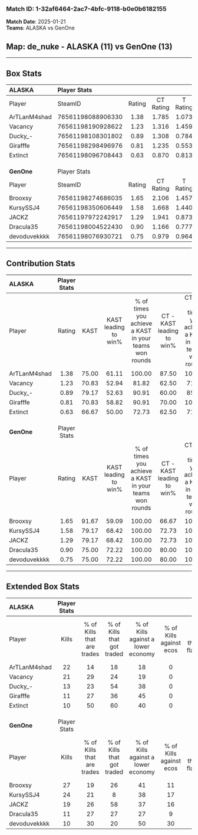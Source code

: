 ### Match ID: 1-32af6464-2ac7-4bfc-9118-b0e0b6182155  
**Match Date**: 2025-01-21  
**Teams**: ALASKA vs GenOne  

## **Map**: de_nuke - ALASKA (11) vs GenOne (13)  
---  

## Box Stats  

| **ALASKA**   | Player Stats      |        |           |          |       |       |       |         |        |      |     |
| :- | :- | :-: | :-: | :-: | :-: | :-: | :-: | :-: | :-: | :-: | :-: |
| Player       | SteamID           | Rating | CT Rating | T Rating | KAST  |  ADR  | Kills | Assists | Deaths | K/D  | HS% |
| ArTLanM4shad | 76561198088906330 |  1.38  |   1.785   |  1.073   | 75.00 | 91.7  |  22   |    4    |   15   | 1.47 | 36  |
| Vacancy      | 76561198190928622 |  1.23  |   1.316   |  1.459   | 70.83 | 95.2  |  21   |    3    |   19   | 1.11 | 47  |
| Ducky_-      | 76561198108301802 |  0.89  |   1.308   |  0.784   | 79.17 | 60.2  |  13   |    8    |   20   | 0.65 | 38  |
| Girafffe     | 76561198298496976 |  0.81  |   1.235   |  0.553   | 70.83 | 58.6  |  11   |    5    |   17   | 0.65 | 45  |
| Extinct      | 76561198096708443 |  0.63  |   0.870   |  0.813   | 66.67 | 51.3  |  10   |    6    |   21   | 0.48 | 50  |
|              |                   |        |           |          |       |       |       |         |        |      |     |
|              |                   |        |           |          |       |       |       |         |        |      |     |
|              |                   |        |           |          |       |       |       |         |        |      |     |
| **GenOne**   | Player Stats      |        |           |          |       |       |       |         |        |      |     |
| Player       | SteamID           | Rating | CT Rating | T Rating | KAST  |  ADR  | Kills | Assists | Deaths | K/D  | HS% |
| Brooxsy      | 76561198274686035 |  1.65  |   2.106   |  1.457   | 91.67 | 96.9  |  27   |    3    |   17   | 1.59 | 81  |
| KursySSJ4    | 76561198350606449 |  1.58  |   1.668   |  1.440   | 79.17 | 99.5  |  24   |    5    |   12   | 2.00 | 41  |
| JACKZ        | 76561197972242917 |  1.29  |   1.941   |  0.873   | 79.17 | 102.5 |  19   |   10    |   18   | 1.06 | 31  |
| Dracula35    | 76561198004522430 |  0.90  |   1.166   |  0.777   | 75.00 | 59.0  |  11   |    5    |   14   | 0.79 | 36  |
| devoduvekkkk | 76561198076930721 |  0.75  |   0.979   |  0.964   | 75.00 | 46.9  |  10   |    2    |   17   | 0.59 | 40  |
---  

## Contribution Stats  

| **ALASKA**   | Player Stats |       |                      |                                                        |                           |                                                             |                          |                                                            |
| :- | :-: | :-: | :-: | :-: | :-: | :-: | :-: | :-: |
| Player       |    Rating    | KAST  | KAST leading to win% | % of times you achieve a KAST in your teams won rounds | CT - KAST leading to win% | CT - % of times you achieve a KAST in your teams won rounds | T - KAST leading to win% | T - % of times you achieve a KAST in your teams won rounds |
| ArTLanM4shad |     1.38     | 75.00 |        61.11         |                         100.00                         |           87.50           |                           100.00                            |          40.00           |                           100.00                           |
| Vacancy      |     1.23     | 70.83 |        52.94         |                         81.82                          |           62.50           |                            71.43                            |          44.44           |                           100.00                           |
| Ducky_-      |     0.89     | 79.17 |        52.63         |                         90.91                          |           60.00           |                            85.71                            |          44.44           |                           100.00                           |
| Girafffe     |     0.81     | 70.83 |        58.82         |                         90.91                          |           70.00           |                           100.00                            |          42.86           |                           75.00                            |
| Extinct      |     0.63     | 66.67 |        50.00         |                         72.73                          |           62.50           |                            71.43                            |          37.50           |                           75.00                            |
|              |              |       |                      |                                                        |                           |                                                             |                          |                                                            |
|              |              |       |                      |                                                        |                           |                                                             |                          |                                                            |
|              |              |       |                      |                                                        |                           |                                                             |                          |                                                            |
| **GenOne**   | Player Stats |       |                      |                                                        |                           |                                                             |                          |                                                            |
| Player       |    Rating    | KAST  | KAST leading to win% | % of times you achieve a KAST in your teams won rounds | CT - KAST leading to win% | CT - % of times you achieve a KAST in your teams won rounds | T - KAST leading to win% | T - % of times you achieve a KAST in your teams won rounds |
| Brooxsy      |     1.65     | 91.67 |        59.09         |                         100.00                         |           66.67           |                           100.00                            |          50.00           |                           100.00                           |
| KursySSJ4    |     1.58     | 79.17 |        68.42         |                         100.00                         |           72.73           |                           100.00                            |          62.50           |                           100.00                           |
| JACKZ        |     1.29     | 79.17 |        68.42         |                         100.00                         |           72.73           |                           100.00                            |          62.50           |                           100.00                           |
| Dracula35    |     0.90     | 75.00 |        72.22         |                         100.00                         |           80.00           |                           100.00                            |          62.50           |                           100.00                           |
| devoduvekkkk |     0.75     | 75.00 |        72.22         |                         100.00                         |           80.00           |                           100.00                            |          62.50           |                           100.00                           |
---  

## Extended Box Stats  

| **ALASKA**   | Player Stats |                            |                            |                                    |                         |                              |                                 |        |                             |                                     |                          |                               |                            |
| :- | :-: | :-: | :-: | :-: | :-: | :-: | :-: | :-: | :-: | :-: | :-: | :-: | :-: |
| Player       |    Kills     | % of Kills that are trades | % of Kills that got traded | % of Kills against a lower economy | % of Kills against ecos | % of Kills that are flawless | % of Kills that are close duels | Deaths | % of Deaths that get traded | % of Deaths against a lower economy | % of Deaths against ecos | % of Deaths that are flawless | % of Deaths that are close |
| ArTLanM4shad |      22      |             14             |             18             |                 18                 |            0            |              64              |                9                |   15   |             13              |                 20                  |            0             |              87               |             7              |
| Vacancy      |      21      |             29             |             24             |                 19                 |            0            |              62              |                0                |   19   |             37              |                 21                  |            0             |              63               |             11             |
| Ducky_-      |      13      |             23             |             54             |                 38                 |            0            |              77              |               15                |   20   |             35              |                 25                  |            5             |              70               |             15             |
| Girafffe     |      11      |             27             |             36             |                 45                 |            0            |              73              |                9                |   17   |             24              |                 18                  |            0             |              65               |             12             |
| Extinct      |      10      |             50             |             60             |                 40                 |            0            |              70              |               10                |   21   |             29              |                 14                  |            0             |              62               |             5              |
|              |              |                            |                            |                                    |                         |                              |                                 |        |                             |                                     |                          |                               |                            |
|              |              |                            |                            |                                    |                         |                              |                                 |        |                             |                                     |                          |                               |                            |
|              |              |                            |                            |                                    |                         |                              |                                 |        |                             |                                     |                          |                               |                            |
| **GenOne**   | Player Stats |                            |                            |                                    |                         |                              |                                 |        |                             |                                     |                          |                               |                            |
| Player       |    Kills     | % of Kills that are trades | % of Kills that got traded | % of Kills against a lower economy | % of Kills against ecos | % of Kills that are flawless | % of Kills that are close duels | Deaths | % of Deaths that get traded | % of Deaths against a lower economy | % of Deaths against ecos | % of Deaths that are flawless | % of Deaths that are close |
| Brooxsy      |      27      |             19             |             26             |                 41                 |           11            |              56              |               15                |   17   |             35              |                 18                  |            6             |              82               |             6              |
| KursySSJ4    |      24      |             21             |             8              |                 38                 |           17            |              75              |                8                |   12   |              0              |                 17                  |            0             |              58               |             0              |
| JACKZ        |      19      |             26             |             58             |                 37                 |           16            |              79              |                0                |   18   |             28              |                 17                  |            6             |              44               |             17             |
| Dracula35    |      11      |             27             |             27             |                 27                 |            9            |              64              |               18                |   14   |             29              |                  7                  |            0             |              79               |             7              |
| devoduvekkkk |      10      |             30             |             20             |                 50                 |           30            |              70              |               10                |   17   |             59              |                 24                  |            6             |              76               |             6              |
